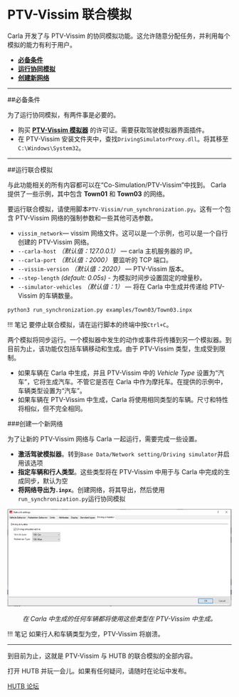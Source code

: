 # PTV-Vissim 联合模拟

Carla 开发了与 PTV-Vissim 的协同模拟功能。这允许随意分配任务，并利用每个模拟的能力有利于用户。

* [__必备条件__](#requirement)
* [__运行协同模拟__](#run_the_co_simulation)
* [__创建新网络__](#create_a_new_network)

---
##必备条件 <span id="requirement"></span>

为了运行协同模拟，有两件事是必要的。

* 购买 [__PTV-Vissim 模拟器__](https://www.ptvgroup.com/en/solutions/products/ptv-vissim/) 的许可证。需要获取驾驶模拟器界面插件。
* 在 PTV-Vissim 安装文件夹中，查找`DrivingSimulatorProxy.dll`。将其移至`C:\Windows\System32`。

---
##运行联合模拟 <span id="run_the_co_simulation"></span>

与此功能相关的所有内容都可以在“Co-Simulation/PTV-Vissim”中找到。 Carla 提供了一些示例，其中包含 __Town01__ 和 __Town03__ 的网络。

要运行联合模拟，请使用脚本`PTV-Vissim/run_synchronization.py`。这有一个包含 PTV-Vissim 网络的强制参数和一些其他可选参数。

* `vissim_network`— vissim 网络文件。这可以是一个示例，也可以是一个自行创建的 PTV-Vissim 网络。
* `--carla-host` *（默认值：127.0.0.1）* — carla 主机服务器的 IP。
* `--carla-port` *（默认值：2000）* 要监听的 TCP 端口。
* `--vissim-version` *（默认值：2020）* — PTV-Vissim 版本。
* `--step-length` *(default: 0.05s)* - 为模拟时间步设置固定的增量秒。
* `--simulator-vehicles` *（默认值：1）* — 将在 Carla 中生成并传递给 PTV-Vissim 的车辆数量。

```sh
python3 run_synchronization.py examples/Town03/Town03.inpx
```
!!! 笔记
    要停止联合模拟，请在运行脚本的终端中按`Ctrl+C`。

两个模拟将同步运行。一个模拟器中发生的动作或事件将传播到另一个模拟器。到目前为止，该功能仅包括车辆移动和生成。由于 PTV-Vissim 类型，生成受到限制。
* 如果车辆在 Carla 中生成，并且 PTV-Vissim 中的 *Vehicle Type* 设置为“汽车”，它将生成汽车。不管它是否在 Carla 中作为摩托车。在提供的示例中，车辆类型设置为“汽车”。
* 如果车辆在 PTV-Vissim 中生成，Carla 将使用相同类型的车辆。尺寸和特性将相似，但不完全相同。

###创建一个新网络 <span id="create_a_new_network"></span>

为了让新的 PTV-Vissim 网络与 Carla 一起运行，需要完成一些设置。

* __激活驾驶模拟器__。转到`Base Data/Network setting/Driving simulator`并启用该选项
* __指定车辆和行人类型__。这些类型将在 PTV-Vissim 中用于与  Carla 中完成的生成同步，默认为空
* __将网络导出为`.inpx`__。创建网络，将其导出，然后使用`run_synchronization.py`运行协同模拟

![ptv_types](img/ptv_types.jpg)
<div style="text-align: center"><i>在 Carla 中生成的任何车辆都将使用这些类型在 PTV-Vissim 中生成。</i></div>

!!! 笔记
    如果行人和车辆类型为空，PTV-Vissim 将崩溃。

---

到目前为止，这就是 PTV-Vissim 与 HUTB 的联合模拟的全部内容。

打开 HUTB 并玩一会儿。如果有任何疑问，请随时在论坛中发布。

<div class="build-buttons">
<p>
<a href="https://github.com/OpenHUTB/hutb/discussions" target="_blank" class="btn btn-neutral" title="前往 HUTB 论坛">
HUTB 论坛</a>
</p>
</div>
